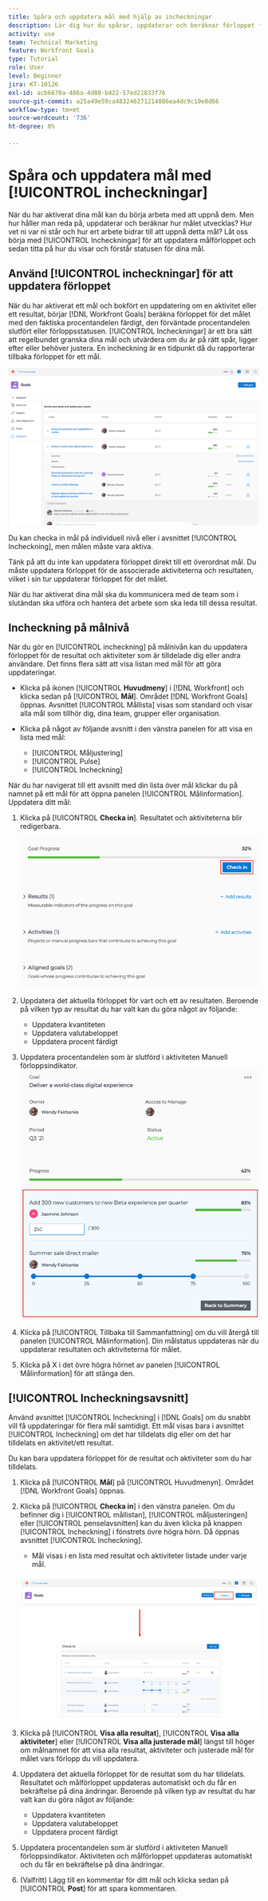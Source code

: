 ```yaml
---
title: Spåra och uppdatera mål med hjälp av incheckningar
description: Lär dig hur du spårar, uppdaterar och beräknar förloppet för mål i  [!DNL Workfront Goals].
activity: use
team: Technical Marketing
feature: Workfront Goals
type: Tutorial
role: User
level: Beginner
jira: KT-10126
exl-id: acb6670a-486a-4d88-b422-57ed21833f76
source-git-commit: a25a49e59ca483246271214886ea4dc9c10e8d66
workflow-type: tm+mt
source-wordcount: '736'
ht-degree: 0%

---
```


# Spåra och uppdatera mål med [!UICONTROL incheckningar]

När du har aktiverat dina mål kan du börja arbeta med att uppnå dem. Men hur håller man reda på, uppdaterar och beräknar hur målet utvecklas? Hur vet ni var ni står och hur ert arbete bidrar till att uppnå detta mål? Låt oss börja med [!UICONTROL Incheckningar] för att uppdatera målförloppet och sedan titta på hur du visar och förstår statusen för dina mål.

## Använd [!UICONTROL incheckningar] för att uppdatera förloppet

När du har aktiverat ett mål och bokfört en uppdatering om en aktivitet eller ett resultat, börjar [!DNL Workfront Goals] beräkna förloppet för det målet med den faktiska procentandelen färdigt, den förväntade procentandelen slutfört eller förloppsstatusen. [!UICONTROL Incheckningar] är ett bra sätt att regelbundet granska dina mål och utvärdera om du är på rätt spår, ligger efter eller behöver justera. En incheckning är en tidpunkt då du rapporterar tillbaka förloppet för ett mål.

![En skärmbild av området [!UICONTROL Incheckningar] i [!DNL Workfront Goals]](assets/09-workfront-goals-check-ins.png)

Du kan checka in mål på individuell nivå eller i avsnittet [!UICONTROL Incheckning], men målen måste vara aktiva.

Tänk på att du inte kan uppdatera förloppet direkt till ett överordnat mål. Du måste uppdatera förloppet för de associerade aktiviteterna och resultaten, vilket i sin tur uppdaterar förloppet för det målet.

När du har aktiverat dina mål ska du kommunicera med de team som i slutändan ska utföra och hantera det arbete som ska leda till dessa resultat.

## Incheckning på målnivå

När du gör en [!UICONTROL incheckning] på målnivån kan du uppdatera förloppet för de resultat och aktiviteter som är tilldelade dig eller andra användare. Det finns flera sätt att visa listan med mål för att göra uppdateringar.

* Klicka på ikonen [!UICONTROL **Huvudmeny**] i [!DNL Workfront] och klicka sedan på [!UICONTROL **Mål**]. Området [!DNL Workfront Goals] öppnas. Avsnittet [!UICONTROL Mållista] visas som standard och visar alla mål som tillhör dig, dina team, grupper eller organisation.
* Klicka på något av följande avsnitt i den vänstra panelen för att visa en lista med mål:

   * [!UICONTROL Måljustering]
   * [!UICONTROL Pulse]
   * [!UICONTROL Incheckning]

När du har navigerat till ett avsnitt med din lista över mål klickar du på namnet på ett mål för att öppna panelen [!UICONTROL Målinformation]. Uppdatera ditt mål:

1. Klicka på [!UICONTROL **Checka in**]. Resultatet och aktiviteterna blir redigerbara.

   ![En skärmbild av knappen [!UICONTROL Checka in] i [!DNL Workfront Goals]](assets/10-workfront-goals-check-in-goal-level.png)

1. Uppdatera det aktuella förloppet för vart och ett av resultaten. Beroende på vilken typ av resultat du har valt kan du göra något av följande:

   * Uppdatera kvantiteten
   * Uppdatera valutabeloppet
   * Uppdatera procent färdigt

1. Uppdatera procentandelen som är slutförd i aktiviteten Manuell förloppsindikator.
   ![En skärmbild av panelen [!UICONTROL Måldetaljer] i [!DNL Workfront Goals]](assets/11-workfront-goals-goal-level-update-result-and-activity.png)

1. Klicka på [!UICONTROL Tillbaka till Sammanfattning] om du vill återgå till panelen [!UICONTROL Målinformation]. Din målstatus uppdateras när du uppdaterar resultaten och aktiviteterna för målet.

1. Klicka på X i det övre högra hörnet av panelen [!UICONTROL Målinformation] för att stänga den.

## [!UICONTROL Incheckningsavsnitt]

Använd avsnittet [!UICONTROL Incheckning] i [!DNL Goals] om du snabbt vill få uppdateringar för flera mål samtidigt. Ett mål visas bara i avsnittet [!UICONTROL Incheckning] om det har tilldelats dig eller om det har tilldelats en aktivitet/ett resultat.

Du kan bara uppdatera förloppet för de resultat och aktiviteter som du har tilldelats.

1. Klicka på [!UICONTROL **Mål**] på [!UICONTROL Huvudmenyn]. Området [!DNL Workfront Goals] öppnas.

1. Klicka på [!UICONTROL **Checka in**] i den vänstra panelen. Om du befinner dig i [!UICONTROL mållistan], [!UICONTROL måljusteringen] eller [!UICONTROL penselavsnitten] kan du även klicka på knappen [!UICONTROL Incheckning] i fönstrets övre högra hörn. Då öppnas avsnittet [!UICONTROL Incheckning].
   * Mål visas i en lista med resultat och aktiviteter listade under varje mål.

   ![En skärmbild av knappen och avsnittet [!UICONTROL Incheckning] i [!DNL Workfront Goals]](assets/12-workfront-goals-check-in-section-merged.jpeg)

1. Klicka på [!UICONTROL **Visa alla resultat**], [!UICONTROL **Visa alla aktiviteter**] eller [!UICONTROL **Visa alla justerade mål**] längst till höger om målnamnet för att visa alla resultat, aktiviteter och justerade mål för målet vars förlopp du vill uppdatera.

1. Uppdatera det aktuella förloppet för de resultat som du har tilldelats. Resultatet och målförloppet uppdateras automatiskt och du får en bekräftelse på dina ändringar. Beroende på vilken typ av resultat du har valt kan du göra något av följande:

   * Uppdatera kvantiteten
   * Uppdatera valutabeloppet
   * Uppdatera procent färdigt

1. Uppdatera procentandelen som är slutförd i aktiviteten Manuell förloppsindikator. Aktiviteten och målförloppet uppdateras automatiskt och du får en bekräftelse på dina ändringar.

1. (Valfritt) Lägg till en kommentar för ditt mål och klicka sedan på [!UICONTROL **Post**] för att spara kommentaren.
